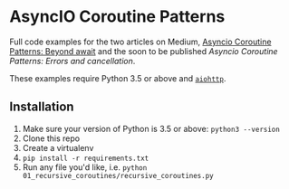 # AsyncIO Coroutine Patterns

Full code examples for the two articles on Medium, [Asyncio Coroutine Patterns: Beyond await](https://medium.com/@yeraydiazdiaz/asyncio-coroutine-patterns-beyond-await-a6121486656f) and the soon to be published *Asyncio Coroutine Patterns: Errors and cancellation*.

These examples require Python 3.5 or above and [`aiohttp`](http://aiohttp.readthedocs.io/en/stable/).

## Installation

1. Make sure your version of Python is 3.5 or above: `python3 --version`
2. Clone this repo
3. Create a virtualenv
4. `pip install -r requirements.txt`
5. Run any file you'd like, i.e. `python 01_recursive_coroutines/recursive_coroutines.py`


